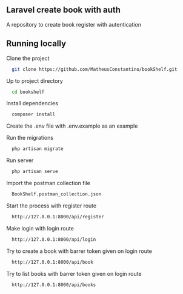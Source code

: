 ## Laravel create book with auth

A repository to create book register with autentication

## Running locally

Clone the project

```bash
  git clone https://github.com/MatheusConstantino/bookShelf.git
```

Up to project directory

```bash
  cd bookshelf
```

Install dependencies

```bash
  composer install
```

Create the .env file with .env.example as an example

Run the migrations

```bash
  php artisan migrate
```

Run server

```bash
  php artisan serve
```

Import the postman collection file

```bash
  BookShelf.postman_collection.json
```

Start the process with register route

```bash
  http://127.0.0.1:8000/api/register
```

Make login with login route

```bash
  http://127.0.0.1:8000/api/login
```

Try to create a book with barrer token given on login route

```bash
  http://127.0.0.1:8000/api/book
```

Try to list books with barrer token given on login route

```bash
  http://127.0.0.1:8000/api/books
```

